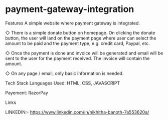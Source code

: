# payment-gateway-integration

Features
A simple website where payment gateway is integrated.

◇ There is a simple donate button on homepage. On clicking the donate button, the user will land on the payment page where user can select the amount to be paid and the payment type, e.g. credit card, Paypal, etc.

◇ Once the payment is done and invoice will be generated and email will be sent to the user for the payment received. The invoice will contain the amount.

◇ On any page / email, only basic information is needed.


Tech Stack
Languages Used: HTML, CSS, JAVASCRIPT

Payement: RazorPay

Links

LINKEDIN:- https://www.linkedin.com/in/nikhitha-banoth-7a553620a/





